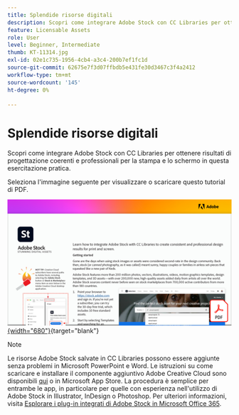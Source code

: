 ```yaml
---
title: Splendide risorse digitali
description: Scopri come integrare Adobe Stock con CC Libraries per ottenere risultati di progettazione coerenti e professionali per la stampa e lo schermo in questa esercitazione pratica
feature: Licensable Assets
role: User
level: Beginner, Intermediate
thumb: KT-11314.jpg
exl-id: 02e1c735-1956-4cb4-a3c4-200b7ef1fc1d
source-git-commit: 62675e7f3d07ffbdb5e431fe30d3467c3f4a2412
workflow-type: tm+mt
source-wordcount: '145'
ht-degree: 0%

---
```


# Splendide risorse digitali

Scopri come integrare Adobe Stock con CC Libraries per ottenere risultati di progettazione coerenti e professionali per la stampa e lo schermo in questa esercitazione pratica.

Seleziona l&#39;immagine seguente per visualizzare o scaricare questo tutorial di PDF.

[![Immagine della prima pagina dell&#39;esercitazione](assets/Stunningdigitalassets.png){width="680"}](assets/Stunning-Digital-Assets.pdf){target="blank"}

>[!NOTE]
>
>Le risorse Adobe Stock salvate in CC Libraries possono essere aggiunte senza problemi in Microsoft PowerPoint e Word. Le istruzioni su come scaricare e installare il componente aggiuntivo Adobe Creative Cloud sono disponibili [qui](https://helpx.adobe.com/creative-cloud/help/libraries-addin-microsoft-office.html) o in Microsoft App Store. La procedura è semplice per entrambe le app, in particolare per quelle con esperienza nell&#39;utilizzo di Adobe Stock in Illustrator, InDesign o Photoshop. Per ulteriori informazioni, visita [Esplorare i plug-in integrati di Adobe Stock in Microsoft Office 365](https://helpx.adobe.com/stock/help/microsoft-office-plug-ins.html).
